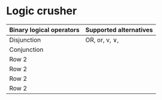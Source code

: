# **Logic crusher**

| Binary logical operators | Supported alternatives |
|----------|----------|
| Disjunction | OR, or, v, ∨,| |
| Conjunction |      |
| Row 2    |      |
| Row 2    |     |
| Row 2    |     |
| Row 2    |     |
